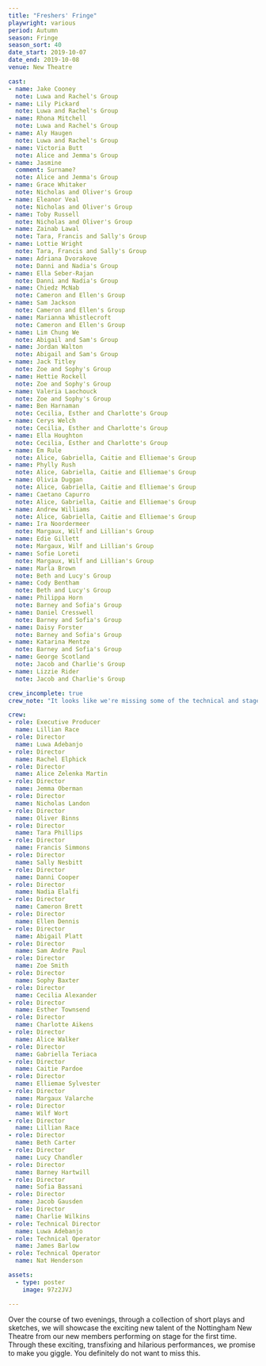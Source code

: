 ```yaml
---
title: "Freshers' Fringe"
playwright: various
period: Autumn
season: Fringe 
season_sort: 40
date_start: 2019-10-07
date_end: 2019-10-08
venue: New Theatre

cast:
- name: Jake Cooney
  note: Luwa and Rachel's Group
- name: Lily Pickard 
  note: Luwa and Rachel's Group
- name: Rhona Mitchell
  note: Luwa and Rachel's Group
- name: Aly Haugen
  note: Luwa and Rachel's Group
- name: Victoria Butt
  note: Alice and Jemma's Group
- name: Jasmine 
  comment: Surname? 
  note: Alice and Jemma's Group
- name: Grace Whitaker 
  note: Nicholas and Oliver's Group 
- name: Eleanor Veal 
  note: Nicholas and Oliver's Group 
- name: Toby Russell 
  note: Nicholas and Oliver's Group 
- name: Zainab Lawal
  note: Tara, Francis and Sally's Group 
- name: Lottie Wright 
  note: Tara, Francis and Sally's Group 
- name: Adriana Dvorakove
  note: Danni and Nadia's Group 
- name: Ella Seber-Rajan
  note: Danni and Nadia's Group
- name: Chiedz McNab 
  note: Cameron and Ellen's Group
- name: Sam Jackson
  note: Cameron and Ellen's Group
- name: Marianna Whistlecroft 
  note: Cameron and Ellen's Group
- name: Lim Chung We
  note: Abigail and Sam's Group
- name: Jordan Walton
  note: Abigail and Sam's Group
- name: Jack Titley 
  note: Zoe and Sophy's Group 
- name: Hettie Rockell
  note: Zoe and Sophy's Group 
- name: Valeria Laochouck
  note: Zoe and Sophy's Group 
- name: Ben Harnaman
  note: Cecilia, Esther and Charlotte's Group
- name: Cerys Welch
  note: Cecilia, Esther and Charlotte's Group
- name: Ella Houghton
  note: Cecilia, Esther and Charlotte's Group
- name: Em Rule 
  note: Alice, Gabriella, Caitie and Elliemae's Group
- name: Phylly Rush
  note: Alice, Gabriella, Caitie and Elliemae's Group
- name: Olivia Duggan
  note: Alice, Gabriella, Caitie and Elliemae's Group
- name: Caetano Capurro 
  note: Alice, Gabriella, Caitie and Elliemae's Group
- name: Andrew Williams
  note: Alice, Gabriella, Caitie and Elliemae's Group
- name: Ira Noordermeer
  note: Margaux, Wilf and Lillian's Group
- name: Edie Gillett 
  note: Margaux, Wilf and Lillian's Group
- name: Sofie Loreti
  note: Margaux, Wilf and Lillian's Group
- name: Marla Brown 
  note: Beth and Lucy's Group
- name: Cody Bentham 
  note: Beth and Lucy's Group
- name: Philippa Horn
  note: Barney and Sofia's Group
- name: Daniel Cresswell
  note: Barney and Sofia's Group
- name: Daisy Forster
  note: Barney and Sofia's Group
- name: Katarina Mentze 
  note: Barney and Sofia's Group
- name: George Scotland 
  note: Jacob and Charlie's Group
- name: Lizzie Rider 
  note: Jacob and Charlie's Group 

crew_incomplete: true 
crew_note: "It looks like we're missing some of the technical and stage crew."

crew: 
- role: Executive Producer
  name: Lillian Race
- role: Director 
  name: Luwa Adebanjo
- role: Director 
  name: Rachel Elphick 
- role: Director 
  name: Alice Zelenka Martin
- role: Director 
  name: Jemma Oberman 
- role: Director 
  name: Nicholas Landon
- role: Director 
  name: Oliver Binns
- role: Director 
  name: Tara Phillips 
- role: Director 
  name: Francis Simmons 
- role: Director 
  name: Sally Nesbitt 
- role: Director 
  name: Danni Cooper 
- role: Director 
  name: Nadia Elalfi
- role: Director 
  name: Cameron Brett
- role: Director 
  name: Ellen Dennis
- role: Director 
  name: Abigail Platt 
- role: Director 
  name: Sam Andre Paul
- role: Director 
  name: Zoe Smith
- role: Director 
  name: Sophy Baxter
- role: Director 
  name: Cecilia Alexander
- role: Director 
  name: Esther Townsend 
- role: Director 
  name: Charlotte Aikens
- role: Director 
  name: Alice Walker 
- role: Director 
  name: Gabriella Teriaca
- role: Director 
  name: Caitie Pardoe 
- role: Director 
  name: Elliemae Sylvester
- role: Director 
  name: Margaux Valarche 
- role: Director 
  name: Wilf Wort
- role: Director 
  name: Lillian Race 
- role: Director 
  name: Beth Carter
- role: Director 
  name: Lucy Chandler
- role: Director 
  name: Barney Hartwill
- role: Director 
  name: Sofia Bassani
- role: Director 
  name: Jacob Gausden
- role: Director 
  name: Charlie Wilkins
- role: Technical Director
  name: Luwa Adebanjo
- role: Technical Operator
  name: James Barlow
- role: Technical Operator 
  name: Nat Henderson 

assets:
  - type: poster
    image: 97z2JVJ

---
```


Over the course of two evenings, through a collection of short plays and sketches, we will showcase the exciting new talent of the Nottingham New Theatre from our new members performing on stage for the first time. Through these exciting, transfixing and hilarious performances, we promise to make you giggle. You definitely do not want to miss this.
